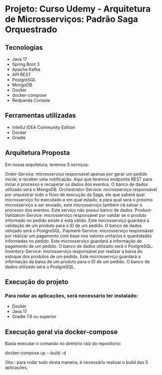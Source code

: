 # Projeto: Curso Udemy - Arquitetura de Microsserviços: Padrão Saga Orquestrado


## Tecnologias


- Java 17
- Spring Boot 3
- Apache Kafka
- API REST
- PostgreSQL
- MongoDB
- Docker
- docker-compose
- Redpanda Console

## Ferramentas utilizadas

- IntelliJ IDEA Community Edition
- Docker
-  Gradle



## Arquitetura Proposta

Em nossa arquitetura, teremos 5 serviços:

Order-Service: microsserviço responsável apenas por gerar um pedido inicial, e receber uma notificação. Aqui que teremos endpoints REST para inciar o processo e recuperar os dados dos eventos. O banco de dados utilizado será o MongoDB.
Orchestrator-Service: microsserviço responsável por orquestrar todo o fluxo de execução da Saga, ele que saberá qual microsserviço foi executado e em qual estado, e para qual será o próximo microsserviço a ser enviado, este microsserviço também irá salvar o processo dos eventos. Este serviço não possui banco de dados.
Product-Validation-Service: microsserviço responsável por validar se o produto informado no pedido existe e está válido. Este microsserviço guardará a validação de um produto para o ID de um pedido. O banco de dados utilizado será o PostgreSQL.
Payment-Service: microsserviço responsável por realizar um pagamento com base nos valores unitários e quantidades informadas no pedido. Este microsserviço guardará a informação de pagamento de um pedido. O banco de dados utilizado será o PostgreSQL.
Inventory-Service: microsserviço responsável por realizar a baixa do estoque dos produtos de um pedido. Este microsserviço guardará a informação da baixa de um produto para o ID de um pedido. O banco de dados utilizado será o PostgreSQL.

## Execução do projeto

### Para rodar as aplicações, será necessário ter instalado:

- Docker
- Java 17
- Gradle 7.6 ou superior


## Execução geral via docker-compose 

Basta executar o comando no diretório raiz do repositório:

docker-compose up --build -d

Obs.: para rodar tudo desta maneira, é necessário realizar o build das 5 aplicações, 